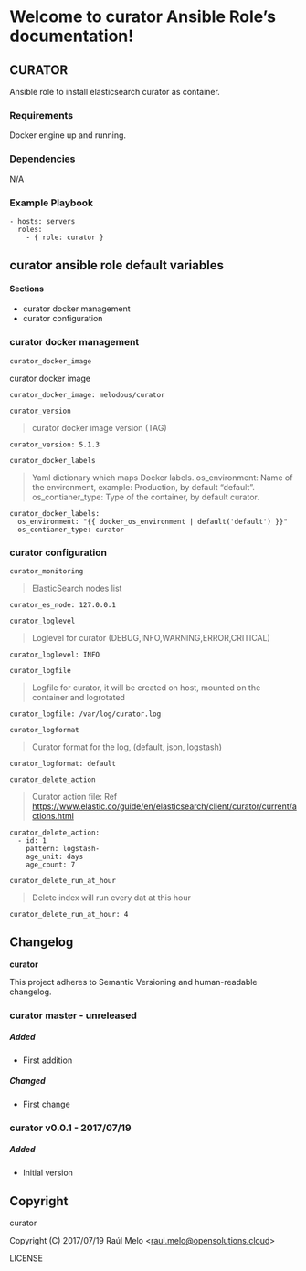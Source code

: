 Welcome to curator Ansible Role’s documentation!
================================================

CURATOR
-------

Ansible role to install elasticsearch curator as container.

### Requirements

Docker engine up and running.

### Dependencies

N/A

### Example Playbook

    - hosts: servers
      roles:
        - { role: curator }

curator ansible role default variables
--------------------------------------

#### Sections

-   curator docker management
-   curator configuration

### curator docker management

`curator_docker_image`

curator docker image

    curator_docker_image: melodous/curator

`curator_version`

> curator docker image version (TAG)

    curator_version: 5.1.3

`curator_docker_labels`

> Yaml dictionary which maps Docker labels. os\_environment: Name of the
> environment, example: Production, by default “default”.
> os\_contianer\_type: Type of the container, by default curator.

    curator_docker_labels:
      os_environment: "{{ docker_os_environment | default('default') }}"
      os_contianer_type: curator

### curator configuration

`curator_monitoring`

> ElasticSearch nodes list

    curator_es_node: 127.0.0.1

`curator_loglevel`

> Loglevel for curator (DEBUG,INFO,WARNING,ERROR,CRITICAL)

    curator_loglevel: INFO

`curator_logfile`

> Logfile for curator, it will be created on host, mounted on the
> container and logrotated

    curator_logfile: /var/log/curator.log

`curator_logformat`

> Curator format for the log, (default, json, logstash)

    curator_logformat: default

`curator_delete_action`

> Curator action file: Ref
> <https://www.elastic.co/guide/en/elasticsearch/client/curator/current/actions.html>

    curator_delete_action:
      - id: 1
        pattern: logstash-
        age_unit: days
        age_count: 7

`curator_delete_run_at_hour`

> Delete index will run every dat at this hour

    curator_delete_run_at_hour: 4

Changelog
---------

**curator**

This project adheres to Semantic Versioning and human-readable
changelog.

### curator master - unreleased

##### Added

-   First addition

##### Changed

-   First change

### curator v0.0.1 - 2017/07/19

##### Added

-   Initial version

Copyright
---------

curator

Copyright (C) 2017/07/19 Raúl Melo
&lt;<raul.melo@opensolutions.cloud>&gt;

LICENSE
